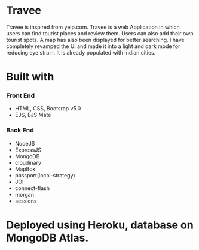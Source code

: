 # Travee
Travee is inspired from yelp.com. Travee is a web Application in which users can find tourist places and review them. Users can also add their own tourist spots. A map has also been displayed for better searching. I have completely revamped the UI and made it into a light and dark mode for reducing eye strain. It is already populated with Indian cities.
# Built with
### Front End
   * HTML, CSS, Bootsrap v5.0
   * EJS, EJS Mate
### Back End
  * NodeJS
  * ExpressJS
  * MongoDB
  * cloudinary
  * MapBox
  * passport(local-strategy)
  * JOI
  * connect-flash
  * morgan
  * sessions
 # Deployed using Heroku, database on MongoDB Atlas.
